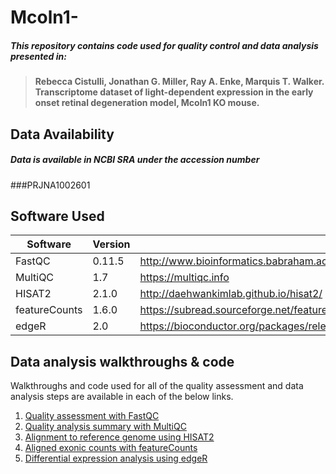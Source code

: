 # Mcoln1-
##### This repository contains code used for quality control and data analysis presented in:

> **Rebecca Cistulli, Jonathan G. Miller, Ray A. Enke, Marquis T. Walker. Transcriptome dataset of light-dependent expression in the early onset retinal degeneration model, Mcoln1 KO mouse.**


## Data Availability
##### Data is available in NCBI SRA under the accession number 
###PRJNA1002601


## Software Used

| Software | Version | URL |
| --- | --- | --- |
| FastQC | 0.11.5 | http://www.bioinformatics.babraham.ac.uk/projects/fastqc/ |
| MultiQC | 1.7 | https://multiqc.info |
| HISAT2 | 2.1.0 | http://daehwankimlab.github.io/hisat2/ |
| featureCounts | 1.6.0 | https://subread.sourceforge.net/featureCounts.html#:~:text=featureCounts%20is%20a%20highly%20efficient,and%20genomic%20DNA%2Dseq%20reads. |
| edgeR | 2.0 | https://bioconductor.org/packages/release/bioc/html/edgeR.html |

## Data analysis walkthroughs & code

Walkthroughs and code used for all of the quality assessment and data analysis steps are available in each of the below links.

1. [Quality assessment with FastQC](https://github.com/JonathanGM70/Mcoln1-/blob/main/Walkthroughs_and_Code/FastQC)
2. [Quality analysis summary with MultiQC](https://github.com/JonathanGM70/Mcoln1-/blob/main/Walkthroughs_and_Code/MultiQC)
3. [Alignment to reference genome using HISAT2](https://github.com/JonathanGM70/Mcoln1-/blob/main/Walkthroughs_and_Code/HISAT2)
4. [Aligned exonic counts with featureCounts](https://github.com/JonathanGM70/Mcoln1-/blob/main/Walkthroughs_and_Code/featureCounts)
5. [Differential expression analysis using edgeR](https://github.com/JonathanGM70/Mcoln1-/blob/main/Walkthroughs_and_Code/edgeR)

